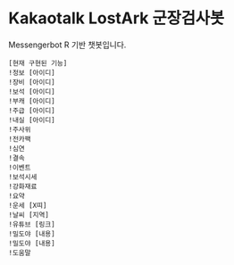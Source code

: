 # Kakaotalk LostArk 군장검사봇
Messengerbot R 기반 챗봇입니다.

```
[현재 구현된 기능]
!정보 [아이디]
!장비 [아이디]
!보석 [아이디]
!부캐 [아이디]
!주급 [아이디]
!내실 [아이디]
!주사위
!전카팩
!심연
!결속
!이벤트
!보석시세
!강화재료
!요약
!운세 [X띠]
!날씨 [지역]
!유튜브 [링크]
!밀도야 [내용]
!밀도야 [내용]
!도움말
```
